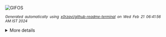 <div align="justify">
<picture>
    <source media="(prefers-color-scheme: dark)" srcset="https://i.ibb.co/R0ryGrN/output-gif.gif">
    <source media="(prefers-color-scheme: light)" srcset="https://i.ibb.co/R0ryGrN/output-gif.gif">
    <img alt="GIFOS" src="https://i.ibb.co/R0ryGrN/output-gif.gif">
</picture>

<sub><i>Generated automatically using [x0rzavi/github-readme-terminal](https://github.com/x0rzavi/github-readme-terminal) on Wed Feb 21 06:41:56 AM IST 2024</i></sub>

<details>
<summary>More details</summary>

</details>
</div>

<!-- Image deletion URL: https://ibb.co/Wy8tN80/534fc1c21422382ecbab310ac276d422 -->